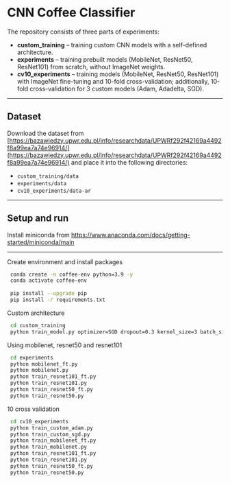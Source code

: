# CNN Coffee Classifier

The repository consists of three parts of experiments:  

- **custom_training** – training custom CNN models with a self-defined architecture.  
- **experiments** – training prebuilt models (MobileNet, ResNet50, ResNet101) from scratch, without ImageNet weights.  
- **cv10_experiments** – training models (MobileNet, ResNet50, ResNet101) with ImageNet fine-tuning and 10-fold cross-validation; additionally, 10-fold cross-validation for 3 custom models (Adam, Adadelta, SGD).  

---

## Dataset  

Download the dataset from [https://bazawiedzy.upwr.edu.pl/info/researchdata/UPWRf292f42169a4492f8a99ea7a74e96914/](https://bazawiedzy.upwr.edu.pl/info/researchdata/UPWRf292f42169a4492f8a99ea7a74e96914/) and place it into the following directories:  

- `custom_training/data`
- `experiments/data`
- `cv10_experiments/data-ar`

---


## Setup and run

Install miniconda from https://www.anaconda.com/docs/getting-started/miniconda/main

---

Create environment and install packages
```bash
 conda create -n coffee-env python=3.9 -y
 conda activate coffee-env
 
 pip install --upgrade pip
 pip install -r requirements.txt
```

Custom architecture
```bash
 cd custom_training
 python train_model.py optimizer=SGD dropout=0.3 kernel_size=3 batch_size=32
```

Using mobilenet, resnet50 and resnet101
```bash
 cd experiments
 python mobilenet_ft.py
 python mobilenet.py
 python train_resnet101_ft.py
 python train_resnet101.py
 python train_resnet50_ft.py
 python train_resnet50.py
```

10 cross validation
```bash
 cd cv10_experiments
 python train_custom_adam.py
 python train_custom_sgd.py
 python train_mobilenet_ft.py
 python train_mobilenet.py
 python train_resnet101_ft.py
 python train_resnet101.py
 python train_resnet50_ft.py
 python train_resnet50.py
```
